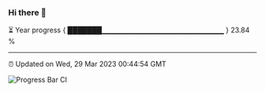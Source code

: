 ### Hi there 👋

⏳ Year progress { ███████▁▁▁▁▁▁▁▁▁▁▁▁▁▁▁▁▁▁▁▁▁▁▁ } 23.84 %

---

⏰ Updated on Wed, 29 Mar 2023 00:44:54 GMT

![Progress Bar CI](https://github.com/Shyam-Makwana/GitHub-Actions-Demo/workflows/Progress%20Bar%20CI/badge.svg)
